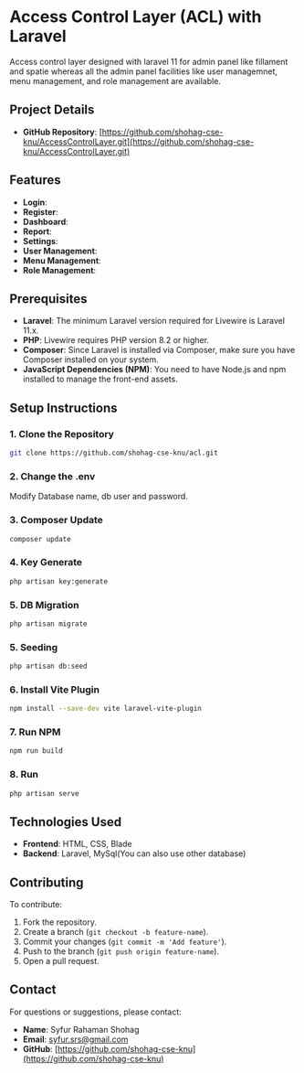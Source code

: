 # Access Control Layer (ACL) with Laravel

Access control layer designed with laravel 11 for admin panel like fillament and spatie whereas all the admin panel facilities like user managemnet, menu management, and role management are available.
## Project Details

- **GitHub Repository**: [https://github.com/shohag-cse-knu/AccessControlLayer.git](https://github.com/shohag-cse-knu/AccessControlLayer.git)

## Features

- **Login**:
- **Register**:
- **Dashboard**:
- **Report**: 
- **Settings**: 
- **User Management**: 
- **Menu Management**:
- **Role Management**:

## Prerequisites

- **Laravel**: The minimum Laravel version required for Livewire is Laravel 11.x.
- **PHP**: Livewire requires PHP version 8.2 or higher.
- **Composer**: Since Laravel is installed via Composer, make sure you have Composer installed on your system.
- **JavaScript Dependencies (NPM)**: You need to have Node.js and npm installed to manage the front-end assets.

## Setup Instructions

### 1. Clone the Repository
```bash
git clone https://github.com/shohag-cse-knu/acl.git
````
### 2. Change the .env
Modify Database name, db user and password.

### 3. Composer Update
```bash
composer update
````
### 4. Key Generate
```bash
php artisan key:generate
````
### 5. DB Migration
```bash
php artisan migrate
````
### 5. Seeding
```bash
php artisan db:seed
````
### 6. Install Vite Plugin
```bash
npm install --save-dev vite laravel-vite-plugin
````
### 7. Run NPM
```bash
npm run build
````
### 8. Run 
```bash
php artisan serve
````

## Technologies Used

- **Frontend**: HTML, CSS, Blade
- **Backend**: Laravel, MySql(You can also use other database)

## Contributing

To contribute:

1. Fork the repository.
2. Create a branch (`git checkout -b feature-name`).
3. Commit your changes (`git commit -m 'Add feature'`).
4. Push to the branch (`git push origin feature-name`).
5. Open a pull request.

## Contact

For questions or suggestions, please contact:

- **Name**: Syfur Rahaman Shohag
- **Email**: [syfur.srs@gmail.com](mailto:syfur.srs@gmail.com)
- **GitHub**: [https://github.com/shohag-cse-knu](https://github.com/shohag-cse-knu)
